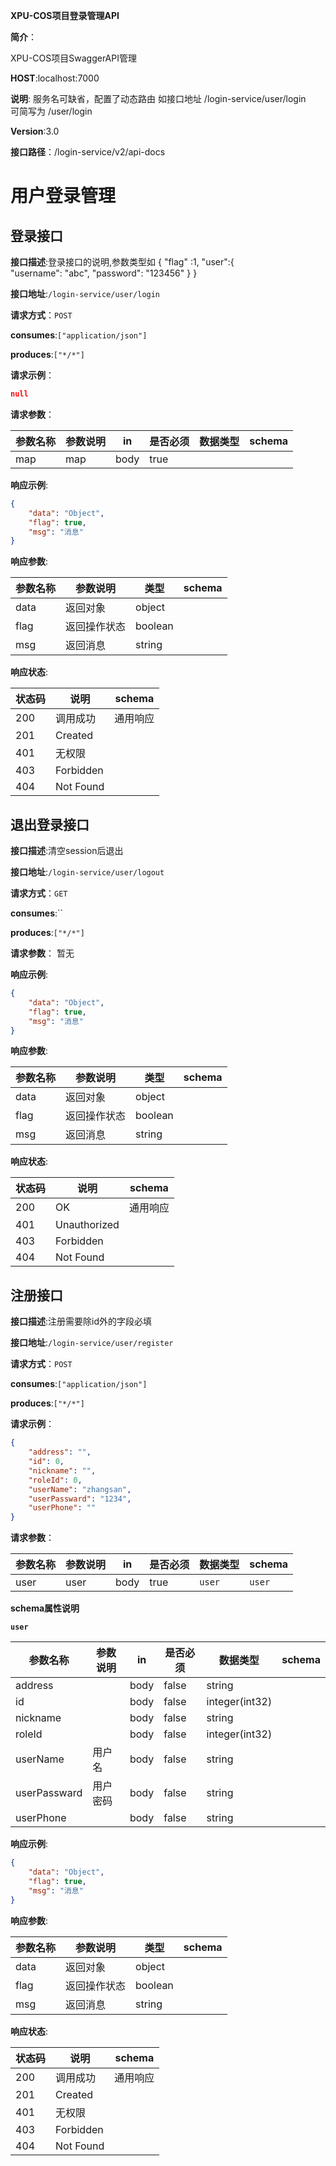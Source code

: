 
**XPU-COS项目登录管理API**


**简介**：<p>XPU-COS项目SwaggerAPI管理</p>


**HOST**:localhost:7000


**说明**: 服务名可缺省，配置了动态路由
如接口地址  /login-service/user/login
</br>
可简写为 /user/login


**Version**:3.0

**接口路径**：/login-service/v2/api-docs


# 用户登录管理

## 登录接口

**接口描述**:登录接口的说明,参数类型如
{
"flag" :1,
"user":{   
"username": "abc",
"password": "123456"
}
}

**接口地址**:`/login-service/user/login`


**请求方式**：`POST`


**consumes**:`["application/json"]`


**produces**:`["*/*"]`


**请求示例**：
```json
null
```


**请求参数**：

| 参数名称         | 参数说明     |     in |  是否必须      |  数据类型  |  schema  |
| ------------ | -------------------------------- |-----------|--------|----|--- |
|map| map  | body | true |  |    |

**响应示例**:

```json
{
	"data": "Object",
	"flag": true,
	"msg": "消息"
}
```

**响应参数**:


| 参数名称         | 参数说明                             |    类型 |  schema |
| ------------ | -------------------|-------|----------- |
|data| 返回对象  |object  |    |
|flag| 返回操作状态  |boolean  |    |
|msg| 返回消息  |string  |    |





**响应状态**:


| 状态码         | 说明                            |    schema                         |
| ------------ | -------------------------------- |---------------------- |
| 200 | 调用成功  |通用响应|
| 201 | Created  ||
| 401 | 无权限  ||
| 403 | Forbidden  ||
| 404 | Not Found  ||
## 退出登录接口

**接口描述**:清空session后退出

**接口地址**:`/login-service/user/logout`


**请求方式**：`GET`


**consumes**:``


**produces**:`["*/*"]`



**请求参数**：
暂无



**响应示例**:

```json
{
	"data": "Object",
	"flag": true,
	"msg": "消息"
}
```

**响应参数**:


| 参数名称         | 参数说明                             |    类型 |  schema |
| ------------ | -------------------|-------|----------- |
|data| 返回对象  |object  |    |
|flag| 返回操作状态  |boolean  |    |
|msg| 返回消息  |string  |    |





**响应状态**:


| 状态码         | 说明                            |    schema                         |
| ------------ | -------------------------------- |---------------------- |
| 200 | OK  |通用响应|
| 401 | Unauthorized  ||
| 403 | Forbidden  ||
| 404 | Not Found  ||
## 注册接口

**接口描述**:注册需要除id外的字段必填

**接口地址**:`/login-service/user/register`


**请求方式**：`POST`


**consumes**:`["application/json"]`


**produces**:`["*/*"]`


**请求示例**：
```json
{
	"address": "",
	"id": 0,
	"nickname": "",
	"roleId": 0,
	"userName": "zhangsan",
	"userPassward": "1234",
	"userPhone": ""
}
```


**请求参数**：

| 参数名称         | 参数说明     |     in |  是否必须      |  数据类型  |  schema  |
| ------------ | -------------------------------- |-----------|--------|----|--- |
|user| user  | body | true |`user`  | `user`   |

**schema属性说明**



**`user`**

| 参数名称         | 参数说明     |     in |  是否必须      |  数据类型  |  schema  |
| ------------ | -------------------------------- |-----------|--------|----|--- |
|address|   | body | false |string  |    |
|id|   | body | false |integer(int32)  |    |
|nickname|   | body | false |string  |    |
|roleId|   | body | false |integer(int32)  |    |
|userName| 用户名  | body | false |string  |    |
|userPassward| 用户密码  | body | false |string  |    |
|userPhone|   | body | false |string  |    |

**响应示例**:

```json
{
	"data": "Object",
	"flag": true,
	"msg": "消息"
}
```

**响应参数**:


| 参数名称         | 参数说明                             |    类型 |  schema |
| ------------ | -------------------|-------|----------- |
|data| 返回对象  |object  |    |
|flag| 返回操作状态  |boolean  |    |
|msg| 返回消息  |string  |    |





**响应状态**:


| 状态码         | 说明                            |    schema                         |
| ------------ | -------------------------------- |---------------------- |
| 200 | 调用成功  |通用响应|
| 201 | Created  ||
| 401 | 无权限  ||
| 403 | Forbidden  ||
| 404 | Not Found  ||
